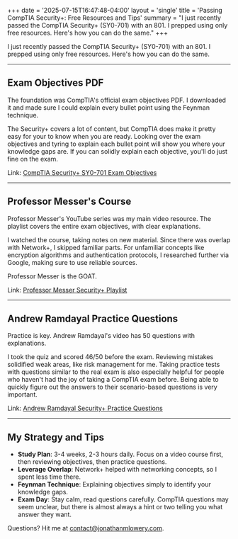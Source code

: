 +++
date = '2025-07-15T16:47:48-04:00'
layout = 'single'
title = 'Passing CompTIA Security+: Free Resources and Tips'
summary = "I just recently passed the CompTIA Security+ (SY0-701) with an 801. I prepped using only free resources. Here's how you can do the same."
+++

I just recently passed the CompTIA Security+ (SY0-701) with an 801. I prepped using only free resources. Here's how you can do the same.

---

## Exam Objectives PDF

The foundation was CompTIA's official exam objectives PDF. I downloaded it and made sure I could explain every bullet point using the Feynman technique.

The Security+ covers a lot of content, but CompTIA does make it pretty easy for your to know when you are ready. Looking over the exam objectives and tyring to explain each bullet point will show you where your knowledge gaps are. If you can solidly explain each objective, you'll do just fine on the exam.

Link: [CompTIA Security+ SY0-701 Exam Objectives](https://assets.ctfassets.net/82ripq7fjls2/6TYWUym0Nudqa8nGEnegjG/0f9b974d3b1837fe85ab8e6553f4d623/CompTIA-Security-Plus-SY0-701-Exam-Objectives.pdf)

---

## Professor Messer's Course

Professor Messer's YouTube series was my main video resource. The playlist covers the entire exam objectives, with clear explanations.

I watched the course, taking notes on new material. Since there was overlap with Network+, I skipped familiar parts. For unfamiliar concepts like encryption algorithms and authentication protocols, I researched further via Google, making sure to use reliable sources.

Professor Messer is the GOAT.

Link: [Professor Messer Security+ Playlist](https://www.youtube.com/watch?v=KiEptGbnEBc&list=PLG49S3nxzAnl4QDVqK-hOnoqcSKEIDDuv)

---

## Andrew Ramdayal Practice Questions

Practice is key. Andrew Ramdayal's video has 50 questions with explanations.

I took the quiz and scored 46/50 before the exam. Reviewing mistakes solidified weak areas, like risk management for me. Taking practice tests with questions similar to the real exam is also especially helpful for people who haven't had the joy of taking a CompTIA exam before. Being able to quickly figure out the answers to their scenario-based questions is very important.

Link: [Andrew Ramdayal Security+ Practice Questions](https://youtu.be/yPqSLJG8Rt0?si=HDop8fVH-tBE9bta)

---

## My Strategy and Tips

- **Study Plan**: 3-4 weeks, 2-3 hours daily. Focus on a video course first, then reviewing objectives, then practice questions.
- **Leverage Overlap**: Network+ helped with networking concepts, so I spent less time there.
- **Feynman Technique**: Explaining objectives simply to identify your knowledge gaps.
- **Exam Day**: Stay calm, read questions carefully. CompTIA questions may seem unclear, but there is almost always a hint or two telling you what answer they want.

Questions? Hit me at [contact@jonathanmlowery.com](mailto:contact@jonathanmlowery.com).

